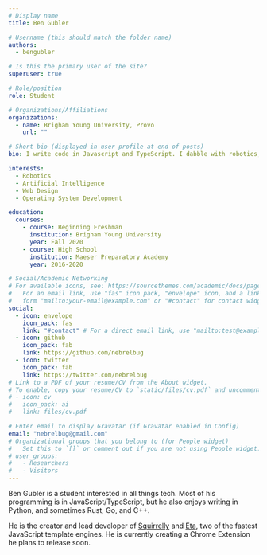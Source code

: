 ```yaml
---
# Display name
title: Ben Gubler

# Username (this should match the folder name)
authors:
  - bengubler

# Is this the primary user of the site?
superuser: true

# Role/position
role: Student

# Organizations/Affiliations
organizations:
  - name: Brigham Young University, Provo
    url: ""

# Short bio (displayed in user profile at end of posts)
bio: I write code in Javascript and TypeScript. I dabble with robotics, Arduino, and Raspberry Pi's. I love Esperanto.

interests:
  - Robotics
  - Artificial Intelligence
  - Web Design
  - Operating System Development

education:
  courses:
    - course: Beginning Freshman
      institution: Brigham Young University
      year: Fall 2020
    - course: High School
      institution: Maeser Preparatory Academy
      year: 2016-2020

# Social/Academic Networking
# For available icons, see: https://sourcethemes.com/academic/docs/page-builder/#icons
#   For an email link, use "fas" icon pack, "envelope" icon, and a link in the
#   form "mailto:your-email@example.com" or "#contact" for contact widget.
social:
  - icon: envelope
    icon_pack: fas
    link: "#contact" # For a direct email link, use "mailto:test@example.org".
  - icon: github
    icon_pack: fab
    link: https://github.com/nebrelbug
  - icon: twitter
    icon_pack: fab
    link: https://twitter.com/nebrelbug
# Link to a PDF of your resume/CV from the About widget.
# To enable, copy your resume/CV to `static/files/cv.pdf` and uncomment the lines below.
# - icon: cv
#   icon_pack: ai
#   link: files/cv.pdf

# Enter email to display Gravatar (if Gravatar enabled in Config)
email: "nebrelbug@gmail.com"
# Organizational groups that you belong to (for People widget)
#   Set this to `[]` or comment out if you are not using People widget.
# user_groups:
#   - Researchers
#   - Visitors
---
```


Ben Gubler is a student interested in all things tech. Most of his programming is in JavaScript/TypeScript, but he also enjoys writing in Python, and sometimes Rust, Go, and C++.

He is the creator and lead developer of [Squirrelly](https://squirrelly.js.org) and [Eta](https://eta.js.org), two of the fastest JavaScript template engines. He is currently creating a Chrome Extension he plans to release soon.
